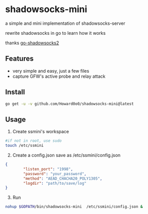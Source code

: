 
# shadowsocks-mini 

a simple and mini implementation of shadowsocks-server

rewrite shadowsocks in go to learn how it works

thanks [go-shadowsocks2](https://github.com/shadowsocks/go-shadowsocks2)


## Features
- very simple and easy, just a few files
- capture GFW's active probe and relay attack

## Install
```bash
go get -u -v github.com/Howard0o0/shadowsocks-mini@latest
```

## Usage

1. Create ssmini's workspace
```bash
#if not in root, use sudo 
touch /etc/ssmini
```

2. Create a config.json save as /etc/ssmini/config.json 
```json
{
        "listen_port": "1998",
        "password": "your_password",
        "method": "AEAD_CHACHA20_POLY1305",
        "logdir": "path/to/save/log"
}
```

3. Run 
```bash
nohup $GOPATH/bin/shadowsocks-mini  /etc/ssmini/config.json &
```




